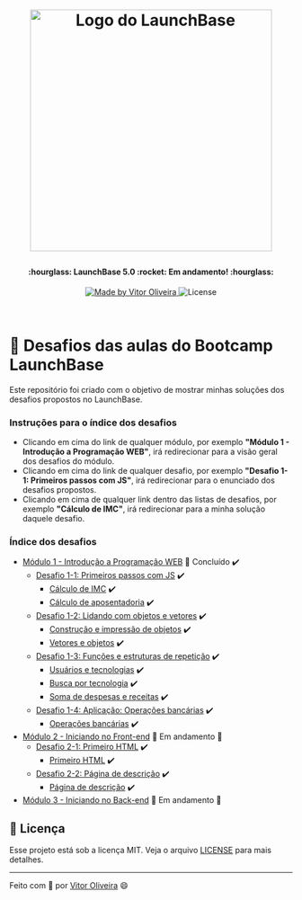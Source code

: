 <h1 align="center">
  <img src="https://camo.githubusercontent.com/268b1344409fac98c4eeda520482b6910c4ddcba/68747470733a2f2f73746f726167652e676f6f676c65617069732e636f6d2f676f6c64656e2d77696e642f626f6f7463616d702d6c61756e6368626173652f6c6f676f2e706e67" width="430px" alt="Logo do LaunchBase">
<p></p>
</h1>

<h4 align="center">
  :hourglass:  LaunchBase  5.0  :rocket:  Em andamento!  :hourglass:
</h4>

<p align="center">
  <a href="https://www.linkedin.com/in/vitorgaoliveira/">
    <img alt="Made by Vitor Oliveira" src="https://img.shields.io/badge/made%20by-Vitor%20Oliveira-brightgreen">
  </a>

  <img alt="License" src="https://img.shields.io/badge/license-MIT-brightgreen">
</p>

<p>
  &nbsp;
</p>

# :rocket: Desafios das aulas do Bootcamp LaunchBase 

Este repositório foi criado com o objetivo de mostrar minhas soluções dos desafios propostos no LaunchBase.


### Instruções para o índice dos desafios

- Clicando em cima do link de qualquer módulo, por exemplo **"Módulo 1 - Introdução a Programação WEB"**, irá redirecionar para a visão geral dos desafios do módulo.
- Clicando em cima do link de qualquer desafio, por exemplo **"Desafio 1-1: Primeiros passos com JS"**, irá redirecionar para o enunciado dos desafios propostos.
- Clicando em cima de qualquer link dentro das listas de desafios, por exemplo **"Cálculo de IMC"**, irá redirecionar para a minha solução daquele desafio.


### Índice dos desafios

- [Módulo 1 - Introdução a Programação WEB](https://github.com/Rocketseat/bootcamp-launchbase-desafios-01) :rocket: Concluído :heavy_check_mark:
  - [Desafio 1-1: Primeiros passos com JS](https://github.com/Rocketseat/bootcamp-launchbase-desafios-01/blob/master/desafios/01-1-primeiros-passos-com-js.md) :heavy_check_mark:
    - [Cálculo de IMC](https://github.com/VitorGabrieldeOliveira/Launchbase-5.0-Desafios/blob/master/Desafios/1-introducao-a-programacao-web/desafio-1-1/calculo-de-imc.js) :heavy_check_mark:
    - [Cálculo de aposentadoria](https://github.com/VitorGabrieldeOliveira/Launchbase-5.0-Desafios/blob/master/Desafios/1-introducao-a-programacao-web/desafio-1-1/calculo-de-aposentadoria.js) :heavy_check_mark:
  - [Desafio 1-2: Lidando com objetos e vetores](https://github.com/Rocketseat/bootcamp-launchbase-desafios-01/blob/master/desafios/01-2-lidando-com-objetos-e-vetores.md) :heavy_check_mark:
    - [Construção e impressão de objetos](https://github.com/VitorGabrieldeOliveira/Launchbase-5.0-Desafios/blob/master/Desafios/1-introducao-a-programacao-web/desafio-1-2/construcao-e-impressao-de-objetos.js) :heavy_check_mark:
    - [Vetores e objetos](https://github.com/VitorGabrieldeOliveira/Launchbase-5.0-Desafios/blob/master/Desafios/1-introducao-a-programacao-web/desafio-1-2/vetores-e-objetos.js) :heavy_check_mark:
  - [Desafio 1-3: Funções e estruturas de repetição](https://github.com/Rocketseat/bootcamp-launchbase-desafios-01/blob/master/desafios/01-3-funcoes-e-estruturas-de-repeticao.md) :heavy_check_mark:
    - [Usuários e tecnologias](https://github.com/VitorGabrieldeOliveira/Launchbase-5.0-Desafios/blob/master/Desafios/1-introducao-a-programacao-web/desafio-1-3/usuarios-e-tecnologias.js) :heavy_check_mark:
    - [Busca por tecnologia](https://github.com/VitorGabrieldeOliveira/Launchbase-5.0-Desafios/blob/master/Desafios/1-introducao-a-programacao-web/desafio-1-3/busca-por-tecnologia.js) :heavy_check_mark:
    - [Soma de despesas e receitas](https://github.com/VitorGabrieldeOliveira/Launchbase-5.0-Desafios/blob/master/Desafios/1-introducao-a-programacao-web/desafio-1-3/soma-de-despesas-e-receitas.js) :heavy_check_mark:
  - [Desafio 1-4: Aplicação: Operações bancárias](https://github.com/Rocketseat/bootcamp-launchbase-desafios-01/blob/master/desafios/01-4-aplicacao-operacoes-bancarias.md) :heavy_check_mark:
    - [Operações bancárias](https://github.com/VitorGabrieldeOliveira/Launchbase-5.0-Desafios/blob/master/Desafios/1-introducao-a-programacao-web/desafio-1-4/banking-operations.js) :heavy_check_mark:
- [Módulo 2 - Iniciando no Front-end](https://github.com/Rocketseat/bootcamp-launchbase-desafios-02) :construction: Em andamento :construction:
  - [Desafio 2-1: Primeiro HTML](https://github.com/Rocketseat/bootcamp-launchbase-desafios-02/blob/master/desafios/02-1-primeiro-html.md) :heavy_check_mark:
    - [Primeiro HTML](https://github.com/VitorGabrieldeOliveira/Launchbase-5.0-Desafios/blob/master/Desafios/2-iniciando-no-front-end/desafio-2-1) :heavy_check_mark:
  - [Desafio 2-2: Página de descrição](https://github.com/Rocketseat/bootcamp-launchbase-desafios-02/blob/master/desafios/02-2-pagina-descricao.md) :heavy_check_mark:
    - [Página de descrição](https://github.com/VitorGabrieldeOliveira/Launchbase-5.0-Desafios/blob/master/Desafios/2-iniciando-no-front-end/desafio-2-2) :heavy_check_mark:
- [Módulo 3 - Iniciando no Back-end](https://github.com/Rocketseat/bootcamp-launchbase-desafios-03) :construction: Em andamento :construction:

## :memo: Licença

Esse projeto está sob a licença MIT. Veja o arquivo [LICENSE](LICENSE) para mais detalhes.

---

Feito com 💜 por [Vitor Oliveira](https://www.linkedin.com/in/vitorgaoliveira/) :smile: